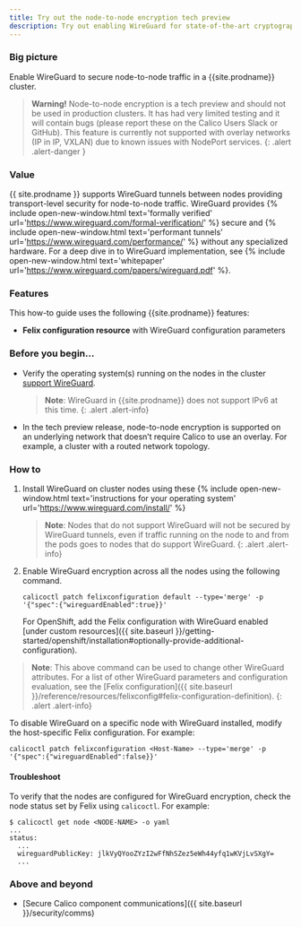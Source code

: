 ```yaml
---
title: Try out the node-to-node encryption tech preview
description: Try out enabling WireGuard for state-of-the-art cryptographic security between pods for Calico clusters.
---
```


### Big picture

Enable WireGuard to secure node-to-node traffic in a {{site.prodname}} cluster.

> **Warning!** Node-to-node encryption is a tech preview and should not be used in production clusters. It has had very limited testing and it will contain bugs (please report these on the Calico Users Slack or GitHub). This feature is currently not supported with overlay networks (IP in IP, VXLAN) due to known issues with NodePort services.
{: .alert .alert-danger }

### Value

{{ site.prodname }} supports WireGuard tunnels between nodes providing transport-level security for node-to-node traffic. WireGuard provides {% include open-new-window.html text='formally verified' url='https://www.wireguard.com/formal-verification/' %} secure and {% include open-new-window.html text='performant tunnels' url='https://www.wireguard.com/performance/' %} without any specialized hardware. For a deep dive in to WireGuard implementation, see {% include open-new-window.html text='whitepaper' url='https://www.wireguard.com/papers/wireguard.pdf' %}.

### Features

This how-to guide uses the following {{site.prodname}} features:

- **Felix configuration resource** with WireGuard configuration parameters

### Before you begin...

- Verify the operating system(s) running on the nodes in the cluster [support WireGuard](https://www.wireguard.com/install/).

    >**Note**: WireGuard in {{site.prodname}} does not support IPv6 at this time.
    {: .alert .alert-info}
- In the tech preview release, node-to-node encryption is supported on an underlying network that doesn’t require Calico to use an overlay. For example, a cluster with a routed network topology.

### How to

1. Install WireGuard on cluster nodes using these {% include open-new-window.html text='instructions for your operating system' url='https://www.wireguard.com/install/' %}

   >**Note**: Nodes that do not support WireGuard will not be secured by WireGuard tunnels, even if traffic running on the node to and from the pods goes to nodes that do support WireGuard.
   {: .alert .alert-info}

1. Enable WireGuard encryption across all the nodes using the following command.
    ```
   calicoctl patch felixconfiguration default --type='merge' -p '{"spec":{"wireguardEnabled":true}}'
   ```
   For OpenShift, add the Felix configuration with WireGuard enabled [under custom resources]({{ site.baseurl }}/getting-started/openshift/installation#optionally-provide-additional-configuration).  

  >**Note**: This above command can be used to change other WireGuard attributes. For a list of other WireGuard parameters and configuration evaluation, see the [Felix configuration]({{ site.baseurl }}/reference/resources/felixconfig#felix-configuration-definition).
  {: .alert .alert-info}

To disable WireGuard on a specific node with WireGuard installed, modify the host-specific Felix configuration. For example:
```
calicoctl patch felixconfiguration <Host-Name> --type='merge' -p '{"spec":{"wireguardEnabled":false}}'
```

#### Troubleshoot

To verify that the nodes are configured for WireGuard encryption, check the node status set by Felix using `calicoctl`. For example:

   ```
   $ calicoctl get node <NODE-NAME> -o yaml
   ...
   status:
     ...
     wireguardPublicKey: jlkVyQYooZYzI2wFfNhSZez5eWh44yfq1wKVjLvSXgY=
     ...
   ```

### Above and beyond

- [Secure Calico component communications]({{ site.baseurl }}/security/comms)
